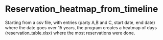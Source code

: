 # Reservation_heatmap_from_timeline
Starting from a csv file, with entries (party A,B and C, start date, end date) where the date goes over 15 years, the program creates a heatmap of days (reservation_table.xlsx) where the most reservations were done.   
